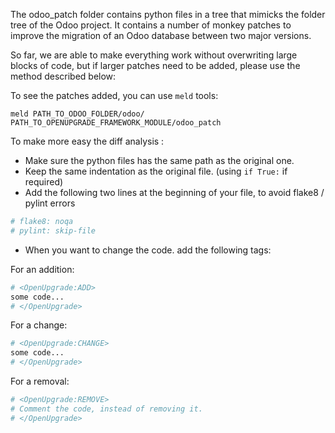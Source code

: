 The odoo_patch folder contains python files in a tree that mimicks the
folder tree of the Odoo project. It contains a number of monkey patches
to improve the migration of an Odoo database between two major versions.

So far, we are able to make everything work without overwriting large
blocks of code, but if larger patches need to be added, please use the
method described below:

To see the patches added, you can use `meld` tools:

`meld PATH_TO_ODOO_FOLDER/odoo/ PATH_TO_OPENUPGRADE_FRAMEWORK_MODULE/odoo_patch`

To make more easy the diff analysis :

- Make sure the python files has the same path as the original one.
- Keep the same indentation as the original file. (using `if True:` if
  required)
- Add the following two lines at the beginning of your file, to avoid
  flake8 / pylint errors

``` python
# flake8: noqa
# pylint: skip-file
```

- When you want to change the code. add the following tags:

For an addition:

``` python
# <OpenUpgrade:ADD>
some code...
# </OpenUpgrade>
```

For a change:

``` python
# <OpenUpgrade:CHANGE>
some code...
# </OpenUpgrade>
```

For a removal:

``` python
# <OpenUpgrade:REMOVE>
# Comment the code, instead of removing it.
# </OpenUpgrade>
```
